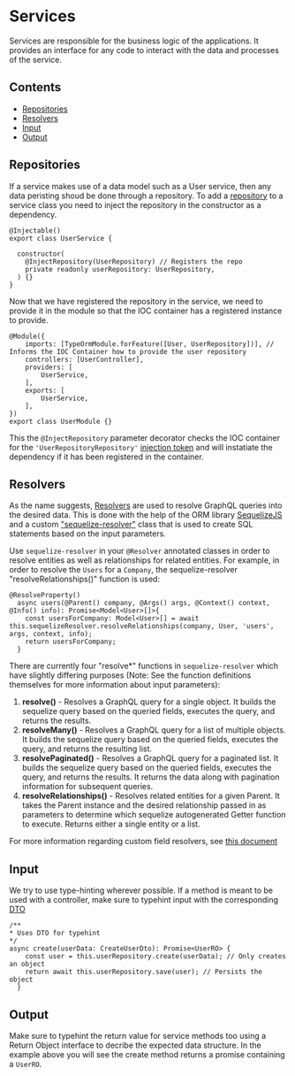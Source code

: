 # Services
Services are responsible for the business logic of the applications. It provides an interface for any code to interact with the data and processes of the service.

## Contents
* [Repositories](#repositories)
* [Resolvers](#resolvers)
* [Input](#input)
* [Output](#output)

## Repositories
If a service makes use of a data model such as a User service, then any data peristing shoud be done through a repository. To add a [repository](repositories.md) to a service class you need to inject the repository in the constructor as a dependency.
```
@Injectable()
export class UserService {

  constructor(
    @InjectRepository(UserRepository) // Registers the repo
    private readonly userRepository: UserRepository,
  ) {}
}
```
Now that we have registered the repository in the service, we need to provide it in the module so that the IOC container has a registered instance to provide.
```
@Module({
    imports: [TypeOrmModule.forFeature([User, UserRepository])], // Informs the IOC Container how to provide the user repository
    controllers: [UserController],
    providers: [
        UserService,
    ],
    exports: [
        UserService,
    ],
})
export class UserModule {}
```

This the `@InjectRepository` parameter decorator checks the IOC container for the `'UserRepositoryRepository'` [injection token](dependency-injection.md#injection-token) and will instatiate the dependency if it has been registered in the container.

## Resolvers
As the name suggests, [Resolvers](https://docs.nestjs.com/graphql/resolvers-map) are used to resolve GraphQL queries into the desired data.  This is done with the help of the ORM library [SequelizeJS](http://docs.sequelizejs.com/) and a custom ["sequelize-resolver"](../src/graphql/resolvers/sequelize-resolver.ts) class that is used to create SQL statements based on the input parameters.

Use `sequelize-resolver` in your `@Resolver` annotated classes in order to resolve entities as well as relationships for related entities.  For example, in order to resolve the `Users` for a `Company`, the sequelize-resolver "resolveRelationships()" function is used:

```
@ResolveProperty()
  async users(@Parent() company, @Args() args, @Context() context, @Info() info): Promise<Model<User>[]>{
    const usersForCompany: Model<User>[] = await this.sequelizeResolver.resolveRelationships(company, User, 'users', args, context, info);
    return usersForCompany;
  }
```

There are currently four "resolve*" functions in `sequelize-resolver` which have slightly differing purposes (Note: See the function definitions themselves for more information about input parameters):
1. **resolve()** - Resolves a GraphQL query for a single object. It builds the sequelize query based on the queried fields, executes the query, and returns the results.
2. **resolveMany()** - Resolves a GraphQL query for a list of multiple objects. It builds the sequelize query based on the queried fields, executes the query, and returns the resulting list.
3. **resolvePaginated()** - Resolves a GraphQL query for a paginated list. It builds the sequelize query based on the queried fields, executes the query, and returns the results. It returns the data along with pagination information for subsequent queries.
4. **resolveRelationships()** - Resolves related entities for a given Parent. It takes the Parent instance and the desired relationship passed in as parameters to determine which sequelize autogenerated Getter function to execute. Returns either a single entity or a list.

For more information regarding custom field resolvers, see [this document](../src/graphql/resolvers/field-resolvers.md)



## Input
We try to use type-hinting wherever possible. If a method is meant to be used with a controller, make sure to typehint input with the corresponding [DTO](validation.md#assigning-validation-to-a-route)
```
/**
* Uses DTO for typehint
*/
async create(userData: CreateUserDto): Promise<UserRO> {
    const user = this.userRepository.create(userData); // Only creates an object
    return await this.userRepository.save(user); // Persists the object
  }
```
## Output
Make sure to typehint the return value for service methods too using a Return Object interface to decribe the  expected data structure. In the example above you will see the create method returns a promise containing a `UserRO`.
